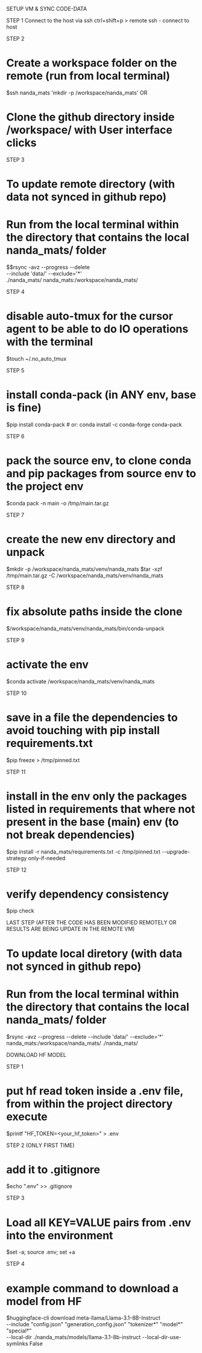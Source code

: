 SETUP VM & SYNC CODE-DATA

STEP 1
Connect to the host via ssh
ctrl+shift+p > remote ssh - connect to host

STEP 2
# Create a workspace folder on the remote (run from local terminal)
$ssh nanda_mats 'mkdir -p /workspace/nanda_mats'
OR
# Clone the github directory inside /workspace/ with User interface clicks

STEP 3
# To update remote directory (with data not synced in github repo)
# Run from the local terminal within the directory that contains the local nanda_mats/ folder
$$rsync -avz --progress --delete  \
--include 'data/'  --exclude='*'  \
 ./nanda_mats/  nanda_mats:/workspace/nanda_mats/

STEP 4
# disable auto-tmux for the cursor agent to be able to do IO operations with the terminal
$touch ~/.no_auto_tmux

STEP 5
# install conda-pack (in ANY env, base is fine)
$pip install conda-pack   # or: conda install -c conda-forge conda-pack

STEP 6
# pack the source env, to clone conda and pip packages from source env to the project env
$conda pack -n main -o /tmp/main.tar.gz

STEP 7
# create the new env directory and unpack
$mkdir -p /workspace/nanda_mats/venv/nanda_mats
$tar -xzf /tmp/main.tar.gz -C /workspace/nanda_mats/venv/nanda_mats

STEP 8
# fix absolute paths inside the clone
$/workspace/nanda_mats/venv/nanda_mats/bin/conda-unpack

STEP 9
# activate the env
$conda activate /workspace/nanda_mats/venv/nanda_mats

STEP 10
# save in a file the dependencies to avoid touching with pip install requirements.txt
$pip freeze > /tmp/pinned.txt

STEP 11
# install in the env only the packages listed in requirements that where not present in the base (main) env (to not break dependencies)
$pip install -r nanda_mats/requirements.txt -c /tmp/pinned.txt --upgrade-strategy only-if-needed

STEP 12
# verify dependency consistency
$pip check




LAST STEP (AFTER THE CODE HAS BEEN MODIFIED REMOTELY OR RESULTS ARE BEING UPDATE IN THE REMOTE VM)
# To update local diretory (with data not synced in github repo)
# Run from the local terminal within the directory that contains the local nanda_mats/ folder
$rsync -avz --progress --delete   --include 'data/'  --exclude='*'  nanda_mats:/workspace/nanda_mats/  ./nanda_mats/



DOWNLOAD HF MODEL

STEP 1
# put hf read token inside a .env file, from within the project directory execute
$printf "HF_TOKEN=<your_hf_token>" > .env

STEP 2 (ONLY FIRST TIME)
# add it to .gitignore
$echo ".env" >> .gitignore

STEP 3
# Load all KEY=VALUE pairs from .env into the environment
$set -a; source .env; set +a

STEP 4
# example command to download a model from HF
$huggingface-cli download meta-llama/Llama-3.1-8B-Instruct \
  --include "config.json" "generation_config.json" "tokenizer*" "model*" "special*"\
  --local-dir ./nanda_mats/models/llama-3.1-8b-instruct --local-dir-use-symlinks False